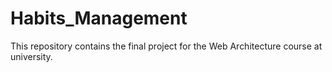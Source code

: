 # Habits_Management
This repository contains the final project for the Web Architecture course at university.
